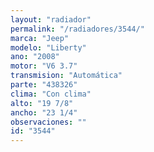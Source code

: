 ```yaml
---
layout: "radiador"
permalink: "/radiadores/3544/"
marca: "Jeep"
modelo: "Liberty"
ano: "2008"
motor: "V6 3.7"
transmision: "Automática"
parte: "438326"
clima: "Con clima"
alto: "19 7/8"
ancho: "23 1/4"
observaciones: ""
id: "3544"
---
```


